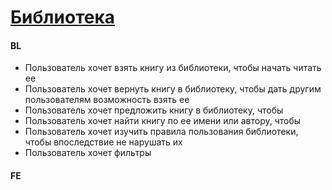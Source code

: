 # [Библиотека](https://tages-admin-portal-dev.tages.dev/library)
#### BL
* Пользователь хочет взять книгу из библиотеки, чтобы начать читать ее
* Пользователь хочет вернуть книгу в библиотеку, чтобы дать другим пользователям возможность взять ее
* Пользователь хочет предложить книгу в библиотеку, чтобы
* Пользователь хочет найти книгу по ее имени или автору, чтобы
* Пользователь хочет изучить правила пользования библиотеки, чтобы впоследствие не нарушать их
* Пользователь хочет фильтры

#### FE

